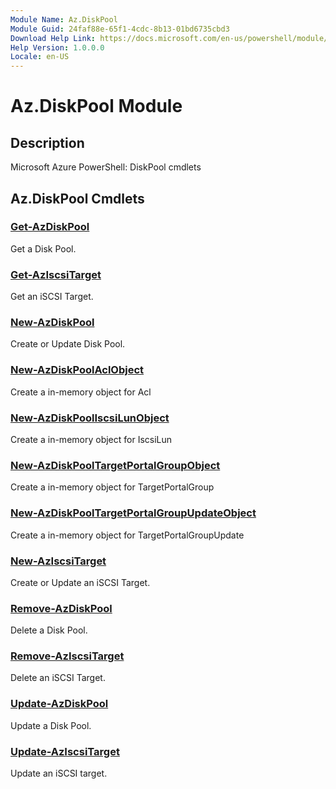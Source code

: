 ```yaml
---
Module Name: Az.DiskPool
Module Guid: 24faf88e-65f1-4cdc-8b13-01bd6735cbd3
Download Help Link: https://docs.microsoft.com/en-us/powershell/module/az.diskpool
Help Version: 1.0.0.0
Locale: en-US
---
```


# Az.DiskPool Module
## Description
Microsoft Azure PowerShell: DiskPool cmdlets

## Az.DiskPool Cmdlets
### [Get-AzDiskPool](Get-AzDiskPool.md)
Get a Disk Pool.

### [Get-AzIscsiTarget](Get-AzIscsiTarget.md)
Get an iSCSI Target.

### [New-AzDiskPool](New-AzDiskPool.md)
Create or Update Disk Pool.

### [New-AzDiskPoolAclObject](New-AzDiskPoolAclObject.md)
Create a in-memory object for Acl

### [New-AzDiskPoolIscsiLunObject](New-AzDiskPoolIscsiLunObject.md)
Create a in-memory object for IscsiLun

### [New-AzDiskPoolTargetPortalGroupObject](New-AzDiskPoolTargetPortalGroupObject.md)
Create a in-memory object for TargetPortalGroup

### [New-AzDiskPoolTargetPortalGroupUpdateObject](New-AzDiskPoolTargetPortalGroupUpdateObject.md)
Create a in-memory object for TargetPortalGroupUpdate

### [New-AzIscsiTarget](New-AzIscsiTarget.md)
Create or Update an iSCSI Target.

### [Remove-AzDiskPool](Remove-AzDiskPool.md)
Delete a Disk Pool.

### [Remove-AzIscsiTarget](Remove-AzIscsiTarget.md)
Delete an iSCSI Target.

### [Update-AzDiskPool](Update-AzDiskPool.md)
Update a Disk Pool.

### [Update-AzIscsiTarget](Update-AzIscsiTarget.md)
Update an iSCSI target.

